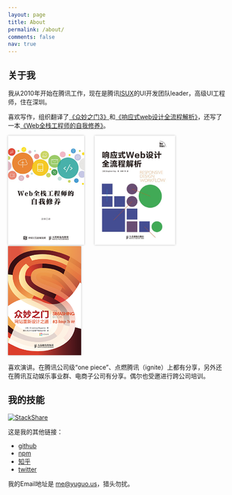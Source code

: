 ```yaml
---
layout: page
title: About
permalink: /about/
comments: false
nav: true
---
```


<style>
.about-books {display: inline-block; margin-right:20px; }
.about-books img {height: 250px; box-shadow: 0 0px 4px #bbb}
</style>

关于我
---

我从2010年开始在腾讯工作，现在是腾讯[ISUX](http://isux.tencent.com)的UI开发团队leader，高级UI工程师，住在深圳。

喜欢写作，组织翻译了[《众妙之门3》](/weblog/isux-and-smashing-book/)和[《响应式web设计全流程解析》](/weblog/designers-should-learn-code/)，还写了一本[《Web全栈工程师的自我修养》](/weblog/full-stack-engineer/)。

<a href="/weblog/full-stack-engineer/" title="Web全栈工程师的自我修养" class="about-books">
	<img src="/files/common/full-stack-engineer-thumb.jpg" alt="Web全栈工程师的自我修养">
</a>
<a href="/weblog/designers-should-learn-code/" title="响应式web设计全流程解析" class="about-books">
	<img src="/files/common/responsive.jpg" alt="响应式web设计全流程解析">
</a>
<a href="/weblog/isux-and-smashing-book/" title="众妙之门3" class="about-books">
	<img src="/files/common/smashing-book.png" alt="众妙之门3">
</a>

喜欢演讲。在腾讯公司级“one piece”、点燃腾讯（ignite）上都有分享，另外还在腾讯互动娱乐事业群、电商子公司有分享。偶尔也受邀进行跨公司培训。

我的技能
---

[![StackShare](http://img.shields.io/badge/tech-stack-0690fa.svg?style=flat)](http://stackshare.io/yuguo/personal-stack)

<a frameborder="0" data-theme="light" data-stack-embed="true" data-layers="1,2,3" href="https://embed.stackshare.io/stacks/embed/f340c3e4d390226199b07821e83d2f"></a>

<script async src="https://cdn1.stackshare.io/javascripts/client-code.js" charset="utf-8"></script>

这是我的其他链接：

* [github](http://github.com/yuguo)
* [npm](https://www.npmjs.com/~yuguo)
* [知乎](http://www.zhihu.com/people/yuguo)
* [twitter](http://twitter.com/yuguo)

我的Email地址是 me@yuguo.us，猎头勿扰。

